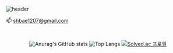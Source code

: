 ![header](https://capsule-render.vercel.app/api?type=waving&color=gradient&customColorList=11&text=Welcome!&height=300)

📫 shbae1207@gmail.com
#
<!--
**Esocle/Esocle** is a ✨ _special_ ✨ repository because its `README.md` (this file) appears on your GitHub profile.

Here are some ideas to get you started:

- 🔭 I’m currently working on ...
- 🌱 I’m currently learning ...
- 👯 I’m looking to collaborate on ...
- 🤔 I’m looking for help with ...
- 💬 Ask me about ...
- 📫 How to reach me: ...
- 😄 Pronouns: ...
- ⚡ Fun fact: ...
-->
<div align="center">

![Anurag's GitHub stats](https://github-readme-stats.vercel.app/api?username=Esocle&show_icons=true&theme=buefy)
![Top Langs](https://github-readme-stats.vercel.app/api/top-langs/?username=6810779s&layout=compact&theme=buefy)
[![Solved.ac
프로필](http://mazassumnida.wtf/api/generate_badge?boj=shbae1207)](https://solved.ac/shbae1207)
</div>

